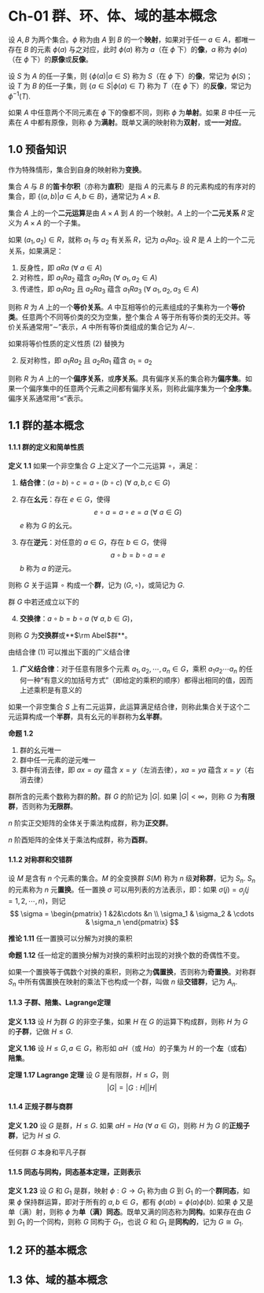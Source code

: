 # Ch-01  群、环、体、域的基本概念

设 $A,B$ 为两个集合。$\phi$ 称为由 $A$ 到 $B$ 的一个**映射**，如果对于任一 $a \in A$，都唯一存在 $B$ 的元素 $\phi(a)$ 与之对应，此时 $\phi(a)$ 称为 $a$（在 $\phi$ 下）的**像**，$a$ 称为 $\phi(a)$（在 $\phi$ 下）的**原像**或**反像**。

设 $S$ 为 $A$ 的任一子集，则 $\{ \phi(a) | a\in S \}$ 称为 $S$（在 $\phi$ 下）的**像**，常记为 $\phi(S)$；设 $T$ 为 $B$ 的任一子集，则 $\{ a \in S | \phi(a) \in T \}$ 称为 $T$（在 $\phi$ 下）的**反像**，常记为 $\phi^{-1}(T)$. 

如果 $A$ 中任意两个不同元素在 $\phi$ 下的像都不同，则称 $\phi$ 为**单射**。如果 $B$ 中任一元素在 $A$ 中都有原像，则称 $\phi$ 为**满射**。既单又满的映射称为**双射**，或**一一对应**。



## 1.0  预备知识

作为特殊情形，集合到自身的映射称为**变换**。

集合 $A$ 与 $B$ 的**笛卡尔积**（亦称为**直积**）是指 $A$ 的元素与 $B$ 的元素构成的有序对的集合，即 $\{ (a,b) | a\in A,b \in B \}$，通常记为 $A \times B$. 

集合 $A$ 上的一个**二元运算**是由 $A \times A$ 到 $A$ 的一个映射。$A$ 上的一个**二元关系** $R$ 定义为 $A \times A$ 的一个子集。

如果 $(a_1,a_2) \in R$，就称 $a_1$ 与 $a_2$ 有关系 $R$，记为 $a_1 Ra_2$. 设 $R$ 是 $A$ 上的一个二元关系，如果满足：

1. 反身性，即 $aRa \ (\forall \ a \in A)$ 
2. 对称性，即 $a_1Ra_2$ 蕴含 $a_2Ra_1 \ (\forall \ a_1,a_2 \in A)$ 
3. 传递性，即 $a_1Ra_2$ 且 $a_2 Ra_3$ 蕴含 $a_1Ra_3 \ (\forall \ a_1,a_2,a_3 \in A)$ 

则称 $R$ 为 $A$ 上的一个**等价关系**。$A$ 中互相等价的元素组成的子集称为一个**等价类**。任意两个不同等价类的交为空集，整个集合 $A$ 等于所有等价类的无交并。等价关系通常用“$\sim$”表示，$A$ 中所有等价类组成的集合记为 $A / \sim$. 

如果将等价性质的定义性质 $(2)$ 替换为

2. 反对称性，即 $a_1Ra_2$ 且 $a_2 R a_1$ 蕴含 $a_1 = a_2$ 

则称 $R$ 为 $A$ 上的一个**偏序关系**，或**序关系**。具有偏序关系的集合称为**偏序集**。如果一个偏序集中的任意两个元素之间都有偏序关系，则称此偏序集为一个**全序集**。偏序关系通常用“$\leq$“表示。



## 1.1  群的基本概念

#### 1.1.1  群的定义和简单性质

**定义  1.1**    如果一个非空集合 $G$ 上定义了一个二元运算 $\circ$，满足：

1. **结合律**：$(a \circ b) \circ c = a \circ (b \circ c) \ (\forall \ a,b,c \in G)$ 

2. 存在**幺元**：存在 $e \in G$，使得
   $$
   e \circ a = a \circ e = a \ (\forall \ a \in G)
   $$
   $e$ 称为 $G$ 的幺元。

3. 存在**逆元**：对任意的 $a \in G$，存在 $b \in G$，使得
   $$
   a \circ b = b \circ a = e
   $$
   $b$ 称为 $a$ 的逆元。

则称 $G$ 关于运算 $\circ$ 构成一个**群**，记为 $(G, \circ)$，或简记为 $G$. 

群 $G$ 中若还成立以下的

4. **交换律**：$a \circ b = b \circ a \ (\forall \ a,b \in G)$，

则称 $G$ 为**交换群**或**$\rm Abel$群**。

由结合律 $(1)$ 可以推出下面的广义结合律

1. **广义结合律**：对于任意有限多个元素 $a_1, a_2, \cdots, a_n \in G$，乘积 $a_1 a_2 \cdots a_n$ 的任何一种“有意义的加括号方式”（即给定的乘积的顺序）都得出相同的值，因而上述乘积是有意义的

如果一个非空集合 $S$ 上有二元运算，此运算满足结合律，则称此集合关于这个二元运算构成一个**半群**，具有幺元的半群称为**幺半群**。



**命题  1.2** 

1. 群的幺元唯一
2. 群中任一元素的逆元唯一
3. 群中有消去律，即 $ax=ay$ 蕴含 $x=y$（左消去律），$xa = ya$ 蕴含 $x = y$（右消去律）

群所含的元素个数称为群的**阶**。群 $G$ 的阶记为 $|G|$. 如果 $|G| < \infty$，则称 $G$ 为**有限群**，否则称为**无限群**。

$n$ 阶实正交矩阵的全体关于乘法构成群，称为**正交群**。

$n$ 阶酉矩阵的全体关于乘法构成群，称为**酉群**。



#### 1.1.2  对称群和交错群

设 $M$ 是含有 $n$ 个元素的集合。$M$ 的全变换群 $S(M)$ 称为 $n$ 级**对称群**，记为 $S_n$. $S_n$ 的元素称为 $n$ 元**置换**。任一置换 $\sigma$ 可以用列表的方法表示，即：如果 $\sigma(j) = \sigma_j$$(j=1,2,\cdots,n)$，则记
$$
\sigma = \begin{pmatrix} 1 &2&\cdots &n \\ \sigma_1 & \sigma_2 & \cdots & \sigma_n \end{pmatrix}
$$

**推论  1.11**    任一置换可以分解为对换的乘积



**命题  1.12**    任一给定的置换分解为对换的乘积时出现的对换个数的奇偶性不变。



如果一个置换等于偶数个对换的乘积，则称之为**偶置换**，否则称为**奇置换**。对称群 $S_n$ 中所有偶置换在映射的乘法下也构成一个群，叫做 $n$ 级**交错群**，记为 $A_n$. 



#### 1.1.3  子群、陪集、Lagrange定理

**定义  1.13**    设 $H$ 为群 $G$ 的非空子集，如果 $H$ 在 $G$ 的运算下构成群，则称 $H$ 为 $G$ 的**子群**，记做 $H \leq G$. 



**定义  1.16**    设 $H \leq G, a \in G$，称形如 $aH$（或 $Ha$）的子集为 $H$ 的一个**左**（或**右**）**陪集**。



**定理  1.17  Lagrange 定理**    设 $G$ 是有限群，$H \leq G$，则
$$
|G| = |G:H||H|
$$


#### 1.1.4  正规子群与商群

**定义  1.20**    设 $G$ 是群，$H \leq G$. 如果 $aH = Ha \ (\forall \ a \in G)$，则称 $H$ 为 $G$ 的**正规子群**，记为 $H \trianglelefteq G$. 

任何群 $G$ 本身和平凡子群



#### 1.1.5  同态与同构，同态基本定理，正则表示

**定义  1.23**    设 $G$ 和 $G_1$ 是群，映射 $\phi:G \to G_1$ 称为由 $G$ 到 $G_1$ 的一个**群同态**，如果 $\phi$ 保持群运算，即对于所有的 $a,b \in G$，都有 $\phi(ab) = \phi(a) \phi(b)$. 如果 $\phi$ 又是单（满）射，则称 $\phi$ 为**单（满）同态**。既单又满的同态称为**同构**。如果存在由 $G$ 到 $G_1$ 的一个同构，则称 $G$ 同构于 $G_1$，也说 $G$ 和 $G_1$ 是**同构的**，记为 $G \cong G_1$. 



## 1.2  环的基本概念





## 1.3  体、域的基本概念



